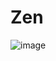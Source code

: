 # Zen

![image](https://user-images.githubusercontent.com/93583698/139829063-26b5f775-6fb6-4ce0-93d9-fd74e3a948a5.png)
